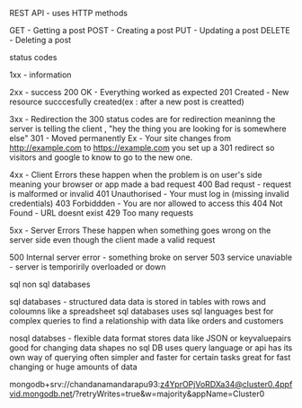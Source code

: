 REST API - uses HTTP methods

GET - Getting a post
POST - Creating a post
PUT - Updating a post
DELETE - Deleting a post 

status codes 

1xx - information 

2xx - success 
200 OK - Everything worked as expected
201 Created - New resource succcesfully created(ex : after a new post is creatted)

3xx - Redirection 
the 300 status codes are for redirection meaninng the server is telling the client , "hey the thing you are looking for is somewhere else"
301 - Moved permanently 
Ex - Your site changes from http://example.com to https://example.com you set up a 301 redirect so visitors and google to know to go to the new one.

4xx - Client Errors
these happen when the problem is on user's side meaning your browser or app made a bad request
400 Bad requst - request is malformed or invalid
401 Unauthorised - Your must log in (missing invalid credentials)
403 Forbiddden - You are nor allowed to access this
404 Not Found - URL doesnt exist
429 Too many requests

5xx - Server Errors 
These happen when something goes wrong on the server side even though the client made a valid request

500 Internal server error - something broke on server
503 service unaviable - server is temporirily overloaded or down 

sql non sql databases

sql databases - structured data data is stored in tables with rows and coloumns like a spreadsheet sql databases uses sql languages
best for complex queries to find a relationship with data like orders and customers

nosql databses - flexible data format stores data like JSON or keyvaluepairs good for changing data shapes no sql DB uses query language or api has its own way of querying often simpler and faster for certain tasks
great for fast changing or huge amounts of data

mongodb+srv://chandanamandarapu93:z4YprOPjVoRDXa34@cluster0.4ppfvid.mongodb.net/?retryWrites=true&w=majority&appName=Cluster0
